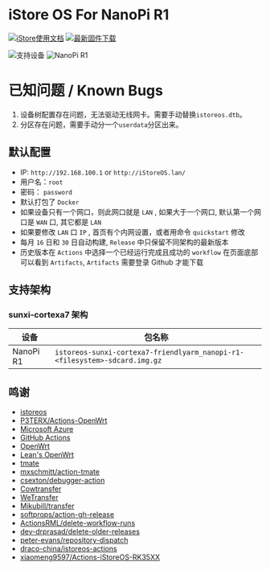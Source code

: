 # iStore OS For NanoPi R1

[![iStore使用文档](https://img.shields.io/badge/使用文档-iStore%20OS-brightgreen?style=flat-square)](https://doc.linkease.com/zh/guide/istoreos) [![最新固件下载](https://img.shields.io/github/v/release/KawaiiSh1zuku/Actions-iStoreOS-NanoPi-R1?style=flat-square&label=最新固件下载)](../../releases/latest)

![支持设备](https://img.shields.io/badge/支持设备:-blueviolet.svg?style=flat-square) ![NanoPi R1](https://img.shields.io/badge/NanoPi%20R1-blue.svg?style=flat-square)

# 已知问题 / Known Bugs

1. 设备树配置存在问题，无法驱动无线网卡。需要手动替换`istoreos.dtb`。
2. 分区存在问题，需要手动分一个`userdata`分区出来。

## 默认配置

- IP: `http://192.168.100.1` or `http://iStoreOS.lan/`
- 用户名：`root`
- 密码： `password`
- 默认打包了 `Docker`
- 如果设备只有一个网口，则此网口就是 `LAN` , 如果大于一个网口, 默认第一个网口是 `WAN` 口, 其它都是 `LAN`
- 如果要修改 `LAN` 口 `IP` , 首页有个内网设置，或者用命令 `quickstart` 修改
- 每月 `16` 日和 `30` 日自动构建, `Release` 中只保留不同架构的最新版本
- 历史版本在 `Actions` 中选择一个已经运行完成且成功的 `workflow` 在页面底部可以看到 `Artifacts`, `Artifacts` 需要登录 Github 才能下载

## 支持架构

### sunxi-cortexa7 架构

| 设备      | 包名称                                                       |
| --------- | ------------------------------------------------------------ |
| NanoPi R1 | `istoreos-sunxi-cortexa7-friendlyarm_nanopi-r1-<filesystem>-sdcard.img.gz` |

## 鸣谢

- [istoreos](https://github.com/istoreos/istoreos)
- [P3TERX/Actions-OpenWrt](https://github.com/P3TERX/Actions-OpenWrt)
- [Microsoft Azure](https://azure.microsoft.com)
- [GitHub Actions](https://github.com/features/actions)
- [OpenWrt](https://github.com/openwrt/openwrt)
- [Lean&#39;s OpenWrt](https://github.com/coolsnowwolf/lede)
- [tmate](https://github.com/tmate-io/tmate)
- [mxschmitt/action-tmate](https://github.com/mxschmitt/action-tmate)
- [csexton/debugger-action](https://github.com/csexton/debugger-action)
- [Cowtransfer](https://cowtransfer.com)
- [WeTransfer](https://wetransfer.com/)
- [Mikubill/transfer](https://github.com/Mikubill/transfer)
- [softprops/action-gh-release](https://github.com/softprops/action-gh-release)
- [ActionsRML/delete-workflow-runs](https://github.com/ActionsRML/delete-workflow-runs)
- [dev-drprasad/delete-older-releases](https://github.com/dev-drprasad/delete-older-releases)
- [peter-evans/repository-dispatch](https://github.com/peter-evans/repository-dispatch)
- [draco-china/istoreos-actions](https://github.com/draco-china/istoreos-actions)
- [xiaomeng9597/Actions-iStoreOS-RK35XX](https://github.com/xiaomeng9597/Actions-iStoreOS-RK35XX)
